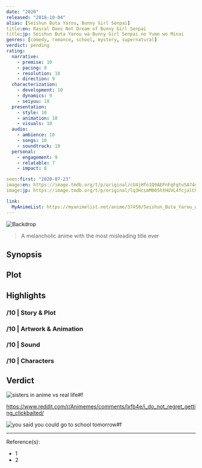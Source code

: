 ```yaml
---
date: "2020"
released: "2018-10-04"
alias: [Seishun Buta Yarou, Bunny Girl Senpai]
title:en: Rascal Does Not Dream of Bunny Girl Senpai
title:jp: Seishun Buta Yarou wa Bunny Girl Senpai no Yume wo Minai
genres: [comedy, romance, school, mystery, supernatural]
verdict: pending
rating:
  narrative:
    - premise: 10
    - pacing: 8
    - resolution: 10
    - direction: 9
  characterization:
    - development: 10
    - dynamics: 9
    - seiyuu: 10
  presentation:
    - style: 10
    - animation: 10
    - visuals: 10
  audio:
    - ambience: 10
    - songs: 10
    - soundtrack: 10
  personal:
    - engagement: 9
    - relatable: 7
    - impact: 8

seen:first: "2020-07-23"
image:en: https://image.tmdb.org/t/p/original/cU4jHfo1Q9AEPnFqFqtuSA74gdi.jpg
image:jp: https://image.tmdb.org/t/p/original/lq3HcsmM005htHUVL4fcjalCUrq.jpg

link:
  MyAnimeList: https://myanimelist.net/anime/37450/Seishun_Buta_Yarou_wa_Bunny_Girl_Senpai_no_Yume_wo_Minai
---
```


![Backdrop]()

> A melancholic anime with the most misleading title ever

## Synopsis

## Plot

## Highlights

### /10 | Story & Plot

### /10 | Artwork & Animation

### /10 | Sound

### /10 | Characters

## Verdict

<!-- SPOILERS -->

![sisters in anime vs real life#f](https://i.redd.it/426yvo4gn7g61.jpg "[[Reddit](https://www.reddit.com/r/Animemes/comments/lf74m7/its_a_terrible_day_for_rain/)] A terrible day for rain")

<https://www.reddit.com/r/Animemes/comments/lxfb4e/i_do_not_regret_getting_clickbaited/>

![you said you could go to school tomorrow#f](https://i.redd.it/8p0kn0nofmg61.jpg "[[Reddit](https://www.reddit.com/r/Animemes/comments/lgqbpr/i_went_in_expecting_anime_tiddies_and_i_left_with/)] Went in expecting anime tiddies and left with crippling depression")

<!-- CLOSING -->

---
Reference(s):

- 1
- 2

